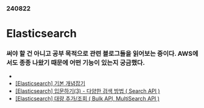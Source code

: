 ### 240822
# Elasticsearch 
### 써야 할 건 아니고 공부 목적으로 관련 블로그들을 읽어보는 중이다. AWS에서도 종종 나왔기 때문에 어떤 기능이 있는지 궁금했다.
- 
- [\[Elasticsearch\] 기본 개념잡기](https://victorydntmd.tistory.com/308)
- [\[Elasticsearch\] 입문하기(3) - 다양한 검색 방법 ( Search API )](https://victorydntmd.tistory.com/313)
- [\[Elasticsearch\] 대량 추가/조회 ( Bulk API, MultiSearch API )](https://victorydntmd.tistory.com/316)
### <br/><br/><br/>
